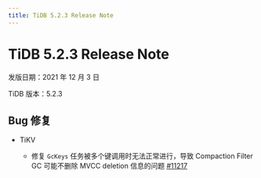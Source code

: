 ```yaml
---
title: TiDB 5.2.3 Release Note
---
```


# TiDB 5.2.3 Release Note

发版日期：2021 年 12 月 3 日

TiDB 版本：5.2.3

## Bug 修复

+ TiKV

    - 修复 `GcKeys` 任务被多个键调用时无法正常进行，导致 Compaction Filter GC 可能不删除 MVCC deletion 信息的问题 [#11217](https://github.com/tikv/tikv/issues/11217)
